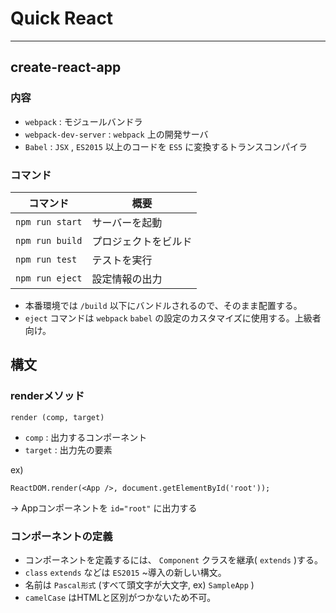 # Quick React

---

## create-react-app

### 内容
- `webpack` : モジュールバンドラ
- `webpack-dev-server` : `webpack` 上の開発サーバ
- `Babel` : `JSX` , `ES2015` 以上のコードを `ES5` に変換するトランスコンパイラ

### コマンド

| コマンド | 概要 |
|---|---|
|`npm run start` |サーバーを起動 |
|`npm run build` |プロジェクトをビルド |
|`npm run test` |テストを実行 |
|`npm run eject`| 設定情報の出力 |

- 本番環境では `/build` 以下にバンドルされるので、そのまま配置する。
- `eject` コマンドは `webpack` `babel` の設定のカスタマイズに使用する。上級者向け。

## 構文

### renderメソッド

```
render (comp, target)
```

- `comp` : 出力するコンポーネント
- `target` : 出力先の要素

ex) 

```
ReactDOM.render(<App />, document.getElementById('root'));
```

→ Appコンポーネントを `id="root"` に出力する

### コンポーネントの定義

- コンポーネントを定義するには、 `Component` クラスを継承( `extends` )する。
- `class` `extends` などは `ES2015` ~導入の新しい構文。
- 名前は `Pascal形式` (すべて頭文字が大文字, ex) `SampleApp` )
- `camelCase` はHTMLと区別がつかないため不可。